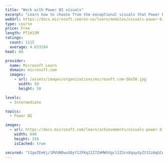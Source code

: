 ```yaml
---
title: "Work with Power BI visuals"
excerpt: "Learn how to choose from the exceptional visuals that Power BI makes available to you. Formatting visuals will direct the user’s attention to exactly where you want it, while helping to make the visual easier to read and interpret. You will also learn about how to use key performance indicators (KPIs)."
webUrl: https://docs.microsoft.com/en-us/learn/modules/visuals-power-bi/
type: course
price: Free
length: PT1H13M
ratings:
  count: 1115
  average: 4.633184
heat: 60

provider:
  name: Microsoft Learn
  domain: microsoft.com
  images:
    - url: /assets/images/organizations/microsoft.com-50x50.jpg
      width: 50
      height: 50

levels:
  - Intermediate

topics:
  - Power BI

images:
  - url: https://docs.microsoft.com/learn/achievements/visuals-power-bi-social.png
    width: 640
    height: 318
    isCached: true

secured: "t2geZEeKj/1MVUNDwuG0yY12FKq21Z7ZmMWhVgcl2Z3cn8qaydyZtSIzAqGCe2RFnr/h0GU2PP/3HFJ0Ze8Nur4YThDm+QaC9y2oIybn336I/FGiRajbi/5GjGqJwKB4ga4lTz5HmcXPey6G4R/pd4QpSLxqcGz0WXFuzoox3agPoACaIIKASsr+O3gZb5TDg18kXQIeZxBY984kRJJXuBduPPlqvr3lDFTk0GFrCrhl1kDDvJeBVsUZ+qou13zYHl7Fo2Rjew5ohCuJ0IHujg6Aw+o0aJIJe57xK1wpTC6Ec0A+5OOKQkAZ8YGWdV3y1yWMP18OlljrZ2apgCwV4DJo5NTOAXXIQpPcPCAmj//0zV80eiy/9ZMwF2qKr6re8jqhjwuebEsanlRKJ4bUSDeFyky2znt+plT295NrxyY=;Bkp533voG0eYZe1LN5OX0g=="
---
```


